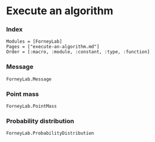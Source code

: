 # Execute an algorithm

### Index
```@index
Modules = [ForneyLab]
Pages = ["execute-an-algorithm.md"]
Order = [:macro, :module, :constant, :type, :function]
```

### Message
```@docs
ForneyLab.Message
```

### Point mass
```@docs
ForneyLab.PointMass
```


### Probability distribution
```@docs
ForneyLab.ProbabilityDistribution
```
